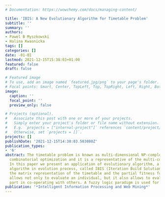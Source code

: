 ```yaml
---
# Documentation: https://wowchemy.com/docs/managing-content/

title: 'IBIS: A New Evolutionary Algorithm for Timetable Problem'
subtitle: ''
summary: ''
authors:
- Pawel B Myszkowski
- Halina Kwasnicka
tags: []
categories: []
date: -01-01
lastmod: 2021-12-15T15:38:03+01:00
featured: false
draft: false

# Featured image
# To use, add an image named `featured.jpg/png` to your page's folder.
# Focal points: Smart, Center, TopLeft, Top, TopRight, Left, Right, BottomLeft, Bottom, BottomRight.
image:
  caption: ''
  focal_point: ''
  preview_only: false

# Projects (optional).
#   Associate this post with one or more of your projects.
#   Simply enter your project's folder or file name without extension.
#   E.g. `projects = ["internal-project"]` references `content/project/deep-learning/index.md`.
#   Otherwise, set `projects = []`.
projects: []
publishDate: '2021-12-15T14:38:03.503080Z'
publication_types:
- '6'
abstract: The timetable problem is known as multi-dimensional NP-complete, involving
  combinatorial optimization and it is a representative of the multi-constrained class.
  In this paper we present an application of evolutionary algorithm, a rules induction
  algorithm in evolution process, called IBIS (Iteration Build Solution). IBIS uses
  the matrix representation of the timetable and the partial fitness function. It
  allows not only to evaluate an individual, but it also allows to evaluate each individual's
  part in co-operating with others. A fuzzy logic paradigm is used for
publication: '*Intelligent Information Processing and Web Mining*'
---
```

